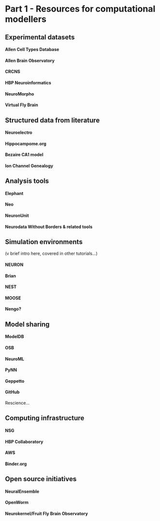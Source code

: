 # Part 1 - Resources for computational modellers

## Experimental datasets

#### Allen Cell Types Database
    
#### Allen Brain Observatory

#### CRCNS

#### HBP Neuroinformatics
	
#### NeuroMorpho

#### Virtual Fly Brain
 



## Structured data from literature 

#### Neuroelectro

#### Hippocampome.org

#### Bezaire CA1 model

#### Ion Channel Genealogy 
 
 

## Analysis tools

#### Elephant

#### Neo

#### NeuronUnit

#### Neurodata Without Borders & related tools
 


## Simulation environments 
(v brief intro here, covered in other tutorials...)

#### NEURON

#### Brian

#### NEST

#### MOOSE

#### Nengo? 
 
 

## Model sharing

#### ModelDB

#### OSB

#### NeuroML

#### PyNN

#### Geppetto

#### GitHub
Rescience...
 


## Computing infrastructure

#### NSG

#### HBP Collaboratory

#### AWS

#### Binder.org
 
 

## Open source initiatives

#### NeuralEnsemble

#### OpenWorm

#### Neurokernel/Fruit Fly Brain Observatory
 
